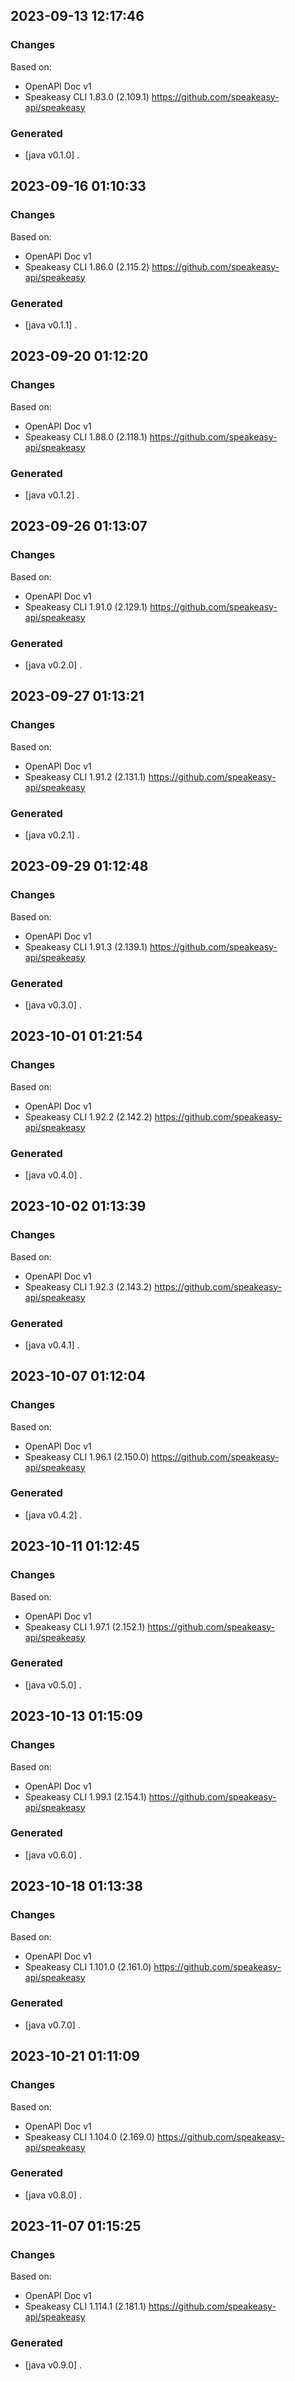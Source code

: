 

## 2023-09-13 12:17:46
### Changes
Based on:
- OpenAPI Doc v1 
- Speakeasy CLI 1.83.0 (2.109.1) https://github.com/speakeasy-api/speakeasy
### Generated
- [java v0.1.0] .

## 2023-09-16 01:10:33
### Changes
Based on:
- OpenAPI Doc v1 
- Speakeasy CLI 1.86.0 (2.115.2) https://github.com/speakeasy-api/speakeasy
### Generated
- [java v0.1.1] .

## 2023-09-20 01:12:20
### Changes
Based on:
- OpenAPI Doc v1 
- Speakeasy CLI 1.88.0 (2.118.1) https://github.com/speakeasy-api/speakeasy
### Generated
- [java v0.1.2] .

## 2023-09-26 01:13:07
### Changes
Based on:
- OpenAPI Doc v1 
- Speakeasy CLI 1.91.0 (2.129.1) https://github.com/speakeasy-api/speakeasy
### Generated
- [java v0.2.0] .

## 2023-09-27 01:13:21
### Changes
Based on:
- OpenAPI Doc v1 
- Speakeasy CLI 1.91.2 (2.131.1) https://github.com/speakeasy-api/speakeasy
### Generated
- [java v0.2.1] .

## 2023-09-29 01:12:48
### Changes
Based on:
- OpenAPI Doc v1 
- Speakeasy CLI 1.91.3 (2.139.1) https://github.com/speakeasy-api/speakeasy
### Generated
- [java v0.3.0] .

## 2023-10-01 01:21:54
### Changes
Based on:
- OpenAPI Doc v1 
- Speakeasy CLI 1.92.2 (2.142.2) https://github.com/speakeasy-api/speakeasy
### Generated
- [java v0.4.0] .

## 2023-10-02 01:13:39
### Changes
Based on:
- OpenAPI Doc v1 
- Speakeasy CLI 1.92.3 (2.143.2) https://github.com/speakeasy-api/speakeasy
### Generated
- [java v0.4.1] .

## 2023-10-07 01:12:04
### Changes
Based on:
- OpenAPI Doc v1 
- Speakeasy CLI 1.96.1 (2.150.0) https://github.com/speakeasy-api/speakeasy
### Generated
- [java v0.4.2] .

## 2023-10-11 01:12:45
### Changes
Based on:
- OpenAPI Doc v1 
- Speakeasy CLI 1.97.1 (2.152.1) https://github.com/speakeasy-api/speakeasy
### Generated
- [java v0.5.0] .

## 2023-10-13 01:15:09
### Changes
Based on:
- OpenAPI Doc v1 
- Speakeasy CLI 1.99.1 (2.154.1) https://github.com/speakeasy-api/speakeasy
### Generated
- [java v0.6.0] .

## 2023-10-18 01:13:38
### Changes
Based on:
- OpenAPI Doc v1 
- Speakeasy CLI 1.101.0 (2.161.0) https://github.com/speakeasy-api/speakeasy
### Generated
- [java v0.7.0] .

## 2023-10-21 01:11:09
### Changes
Based on:
- OpenAPI Doc v1 
- Speakeasy CLI 1.104.0 (2.169.0) https://github.com/speakeasy-api/speakeasy
### Generated
- [java v0.8.0] .

## 2023-11-07 01:15:25
### Changes
Based on:
- OpenAPI Doc v1 
- Speakeasy CLI 1.114.1 (2.181.1) https://github.com/speakeasy-api/speakeasy
### Generated
- [java v0.9.0] .